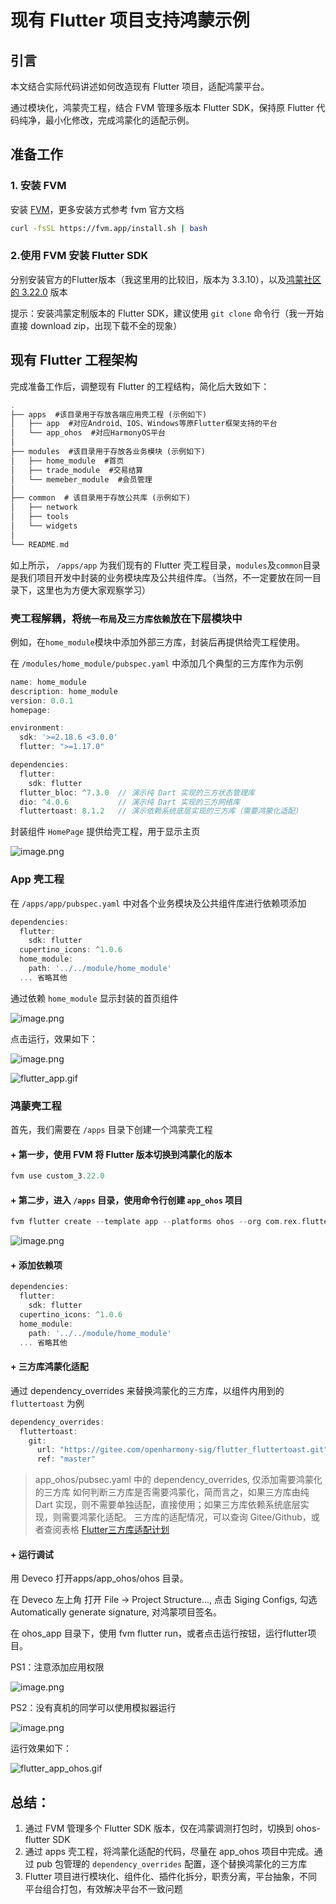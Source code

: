 # 现有 Flutter 项目支持鸿蒙示例

## 引言

本文结合实际代码讲述如何改造现有 Flutter 项目，适配鸿蒙平台。

通过模块化，鸿蒙壳工程，结合 FVM 管理多版本 Flutter SDK，保持原 Flutter 代码纯净，最小化修改，完成鸿蒙化的适配示例。

## 准备工作

### 1. 安装 FVM

安装 [FVM](https://fvm.app/)，更多安装方式参考 fvm 官方文档

```bash
curl -fsSL https://fvm.app/install.sh | bash
```

### 2.使用 FVM 安装 Flutter SDK

分别安装官方的Flutter版本（我这里用的比较旧，版本为 3.3.10），以及[鸿蒙社区的 3.22.0](https://gitee.com/harmonycommando_flutter/flutter) 版本

提示：安装鸿蒙定制版本的 Flutter SDK，建议使用 `git clone` 命令行（我一开始直接 download zip，出现下载不全的现象）

## 现有 Flutter 工程架构

完成准备工作后，调整现有 Flutter 的工程结构，简化后大致如下：

```dart
.
├── apps  #该目录用于存放各端应用壳工程 (示例如下)
│   ├── app  #对应Android、IOS、Windows等原Flutter框架支持的平台
│   └── app_ohos  #对应HarmonyOS平台
│
├── modules  #该目录用于存放各业务模块 (示例如下)
│   ├── home_module  #首页
│   ├── trade_module  #交易结算
│   └── memeber_module  #会员管理
│
├── common  # 该目录用于存放公共库 (示例如下)
│   ├── network 
│   ├── tools  
│   └── widgets  
│
└── README.md

```

如上所示， `/apps/app` 为我们现有的 Flutter 壳工程目录，`modules`及`common`目录是我们项目开发中封装的业务模块库及公共组件库。（当然，不一定要放在同一目录下，这里也为方便大家观察学习）

### 壳工程解耦，将`统一布局`及`三方库依赖`放在下层模块中

例如，在`home_module`模块中添加外部三方库，封装后再提供给壳工程使用。

在 `/modules/home_module/pubspec.yaml` 中添加几个典型的三方库作为示例

```dart
name: home_module
description: home_module
version: 0.0.1
homepage:

environment:
  sdk: '>=2.18.6 <3.0.0'
  flutter: ">=1.17.0"

dependencies:
  flutter:
    sdk: flutter
  flutter_bloc: ^7.3.0  // 演示纯 Dart 实现的三方状态管理库
  dio: ^4.0.6           // 演示纯 Dart 实现的三方网络库
  fluttertoast: 8.1.2   // 演示依赖系统底层实现的三方库（需要鸿蒙化适配）
```

封装组件 `HomePage` 提供给壳工程，用于显示主页

![image.png](https://upload-images.jianshu.io/upload_images/25776880-bbbfa06680cc23bf.png?imageMogr2/auto-orient/strip%7CimageView2/2/w/1240)

### App 壳工程

在 `/apps/app/pubspec.yaml` 中对各个业务模块及公共组件库进行依赖项添加

```dart
dependencies:
  flutter:
    sdk: flutter
  cupertino_icons: ^1.0.6
  home_module:
    path: '../../module/home_module'
  ... 省略其他  
```

通过依赖 `home_module` 显示封装的首页组件

![image.png](https://upload-images.jianshu.io/upload_images/25776880-2e4a72a5291f14de.png?imageMogr2/auto-orient/strip%7CimageView2/2/w/1240)

点击运行，效果如下：

![image.png](https://upload-images.jianshu.io/upload_images/25776880-e8e7c66c24ce01e3.png?imageMogr2/auto-orient/strip%7CimageView2/2/w/1240)

![flutter_app.gif](https://upload-images.jianshu.io/upload_images/25776880-ce38c81ec120fb09.gif?imageMogr2/auto-orient/strip)


### 鸿蒙壳工程

首先，我们需要在 `/apps` 目录下创建一个鸿蒙壳工程

#### + 第一步，使用 FVM 将 Flutter 版本切换到鸿蒙化的版本

```dart
fvm use custom_3.22.0
```

#### + 第二步，进入 `/apps` 目录，使用命令行创建 `app_ohos` 项目

```dart
fvm flutter create --template app --platforms ohos --org com.rex.flutter app_ohos
```

![image.png](https://upload-images.jianshu.io/upload_images/25776880-7c0c1ff4f3dd0a0d.png?imageMogr2/auto-orient/strip%7CimageView2/2/w/1240)

#### + 添加依赖项

```dart
dependencies:
  flutter:
    sdk: flutter
  cupertino_icons: ^1.0.6
  home_module:
    path: '../../module/home_module'
  ... 省略其他  
```

#### + 三方库鸿蒙化适配

通过 dependency_overrides 来替换鸿蒙化的三方库，以组件内用到的 `fluttertoast` 为例

```dart
dependency_overrides:
  fluttertoast:
    git:
      url: "https://gitee.com/openharmony-sig/flutter_fluttertoast.git"
      ref: "master"
```

> app_ohos/pubsec.yaml 中的 dependency_overrides, 仅添加需要鸿蒙化的三方库
> 如何判断三方库是否需要鸿蒙化，简而言之，如果三方库由纯 Dart 实现，则不需要单独适配，直接使用；如果三方库依赖系统底层实现，则需要鸿蒙化适配。
> 三方库的适配情况，可以查询 Gitee/Github，或者查阅表格 [Flutter三方库适配计划](https://docs.qq.com/sheet/DVVJDWWt1V09zUFN2)

#### + 运行调试

用 Deveco 打开apps/app_ohos/ohos 目录。

在 Deveco 左上角 打开 File -> Project Structure..., 点击 Siging Configs, 勾选 Automatically generate signature, 对鸿蒙项目签名。

在 ohos_app 目录下，使用 fvm flutter run，或者点击运行按钮，运行flutter项目。

PS1：注意添加应用权限

![image.png](https://upload-images.jianshu.io/upload_images/25776880-e4b04881b10cd347.png?imageMogr2/auto-orient/strip%7CimageView2/2/w/1240)


PS2：没有真机的同学可以使用模拟器运行

![image.png](https://upload-images.jianshu.io/upload_images/25776880-4a19a5cd18d3efa5.png?imageMogr2/auto-orient/strip%7CimageView2/2/w/1240)

运行效果如下：

![flutter_app_ohos.gif](https://upload-images.jianshu.io/upload_images/25776880-adf5f79ec71b7dd9.gif?imageMogr2/auto-orient/strip)


## 总结：

1. 通过 FVM 管理多个 Flutter SDK 版本，仅在鸿蒙调测打包时，切换到 ohos-flutter SDK
2. 通过 apps 壳工程，将鸿蒙化适配的代码，尽量在 app_ohos 项目中完成。通过 pub 包管理的 `dependency_overrides` 配置，逐个替换鸿蒙化的三方库
3. Flutter 项目进行模块化、组件化、插件化拆分，职责分离，平台抽象，不同平台组合打包，有效解决平台不一致问题


